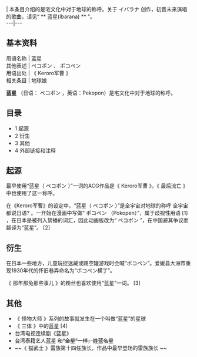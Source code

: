 |  本条目介绍的是宅文化中对于地球的称呼。关于  イバラナ  创作，初音未来演唱的歌曲，请见“ ** 蓝星(Ibarana)  ** ”。  
---|---  
  
**基本资料**  
---  
用语名称  |  蓝星   
其他表述  |  ペコポン  、  ポコペン   
用语出处  |  《  Keroro军曹  》   
相关条目  |  地球娘   
  
**蓝星** （日语：  ペコポン  ，英语：Pekopon）是宅文化中对于地球的称呼。

##  目录

  * 1  起源 
  * 2  衍生 
  * 3  其他 
  * 4  外部链接和注释 

##  起源

最早使用“蓝星（  ペコポン  ）”一词的ACG作品是《  Keroro军曹  》，《  最后流亡  》中也使用了这一称呼。

在《Keroro军曹》的设定中，“蓝星（  ペコポン  ）”是全宇宙对地球的称呼  全宇宙都说日语?  。一开始在漫画中写做“  ポコペン
（Pokopen）”，属于歧视性用语  [1]  ，在日本是被列入禁播的词汇，因此动画版改为“  ペコポン  ”，在中国避其争议而翻译为“蓝星”。  [2]

##  衍生

在日本一些地方，儿童玩捉迷藏或踢空罐游戏时会喊“ポコペン”。爱媛县大洲市重现1930年代的怀旧巷弄命名为“ポコペン横丁”。

《  那年那兔那些事儿  》的粉丝也喜欢使用“蓝星”一词。  [3]

##  其他

  * 《  怪物大师  》系列的故事就发生在一个叫做“蓝星”的星球 
  * 《  三体  》中的蓝星  [4] 
  * 台湾电视连续剧《蓝星》 
  * 台湾泰籍艺人蓝星 ~~和“金星”一样，姓蓝名星~~
  * ~~《 猫武士  》雷族第十四任族长，作品中最早登场的雷族族长 ~~

  